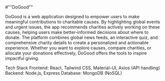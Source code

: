 #""DoGood""

DoGood is a web application designed to empower users to make meaningful contributions to charitable causes. By highlighting global events and urgent issues, the app recommends charities actively working on these causes, helping users make better-informed decisions about where to donate.
The platform combines global news feeds, an interactive quiz, and comprehensive charity details to create a personalized and actionable experience. Whether you want to explore causes, compare charities, or allocate your donations effectively, DoGood offers the tools to inspire impactful giving.

Tech Stack
Frontend: React, Tailwind CSS, Material-UI, Axios (API handling)
Backend: Node.js, Express
Database: MongoDB (NoSQL)

